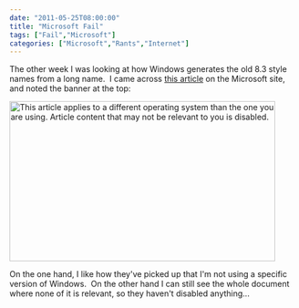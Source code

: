 ```yaml
---
date: "2011-05-25T08:00:00"
title: "Microsoft Fail"
tags: ["Fail","Microsoft"]
categories: ["Microsoft","Rants","Internet"]
---
```


The other week I was looking at how Windows generates the old 8.3 style names from a long name.  I came across [this article][1] on the Microsoft site, and noted the banner at the top:




[<img src="/wp-content/uploads/2011/05/MS-Doh2.png" width="466" height="281" alt="This article applies to a different operating system than the one you are using. Article content that may not be relevant to you is disabled." class="size-full wp-image-1184 aligncenter" title="MS D&#39;oh!" />][2]




On the one hand, I like how they've picked up that I'm not using a specific version of Windows.  On the other hand I can still see the whole document where none of it is relevant, so they haven't disabled anything...




  [1]: http://support.microsoft.com/kb/142982
  [2]: /wp-content/uploads/2011/05/MS-Doh2.png
